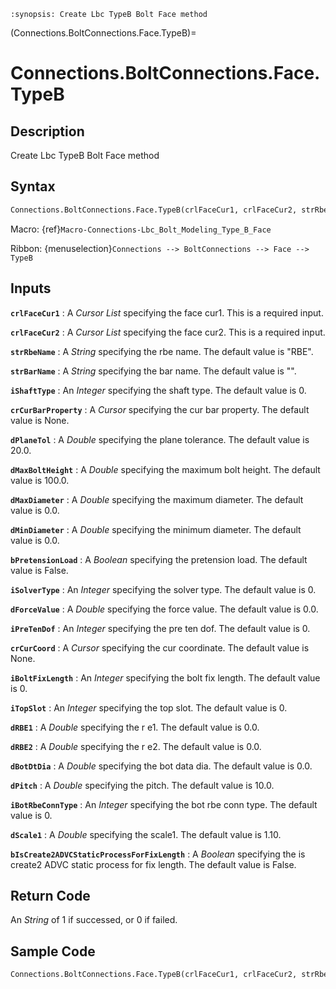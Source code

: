 ```{module} Connections.BoltConnections.Face.TypeB()
:synopsis: Create Lbc TypeB Bolt Face method
```

(Connections.BoltConnections.Face.TypeB)=

# Connections.BoltConnections.Face.TypeB

## Description

Create Lbc TypeB Bolt Face method

## Syntax

```python
Connections.BoltConnections.Face.TypeB(crlFaceCur1, crlFaceCur2, strRbeName="RBE", strBarName="", iShaftType=0, crCurBarProperty=None, dPlaneTol=20.0, dMaxBoltHeight=100.0, dMaxDiameter=0.0, dMinDiameter=0.0, bPretensionLoad=False, iSolverType=0, dForceValue=0.0, iPreTenDof=0, crCurCoord=None, iBoltFixLength=0, iTopSlot=0, dRBE1=0.0, dRBE2=0.0, dBotDtDia=0.0, dPitch=10.0, iBotRbeConnType=0, dScale1=1.10, bIsCreate2ADVCStaticProcessForFixLength=False)
```

Macro: {ref}`Macro-Connections-Lbc_Bolt_Modeling_Type_B_Face`

Ribbon: {menuselection}`Connections --> BoltConnections --> Face --> TypeB`

## Inputs

**`crlFaceCur1`**
: A _Cursor List_ specifying the face cur1. This is a required input.

**`crlFaceCur2`**
: A _Cursor List_ specifying the face cur2. This is a required input.

**`strRbeName`**
: A _String_ specifying the rbe name. The default value is "RBE".

**`strBarName`**
: A _String_ specifying the bar name. The default value is "".

**`iShaftType`**
: An _Integer_ specifying the shaft type. The default value is 0.

**`crCurBarProperty`**
: A _Cursor_ specifying the cur bar property. The default value is None.

**`dPlaneTol`**
: A _Double_ specifying the plane tolerance. The default value is 20.0.

**`dMaxBoltHeight`**
: A _Double_ specifying the maximum bolt height. The default value is 100.0.

**`dMaxDiameter`**
: A _Double_ specifying the maximum diameter. The default value is 0.0.

**`dMinDiameter`**
: A _Double_ specifying the minimum diameter. The default value is 0.0.

**`bPretensionLoad`**
: A _Boolean_ specifying the pretension load. The default value is False.

**`iSolverType`**
: An _Integer_ specifying the solver type. The default value is 0.

**`dForceValue`**
: A _Double_ specifying the force value. The default value is 0.0.

**`iPreTenDof`**
: An _Integer_ specifying the pre ten dof. The default value is 0.

**`crCurCoord`**
: A _Cursor_ specifying the cur coordinate. The default value is None.

**`iBoltFixLength`**
: An _Integer_ specifying the bolt fix length. The default value is 0.

**`iTopSlot`**
: An _Integer_ specifying the top slot. The default value is 0.

**`dRBE1`**
: A _Double_ specifying the r e1. The default value is 0.0.

**`dRBE2`**
: A _Double_ specifying the r e2. The default value is 0.0.

**`dBotDtDia`**
: A _Double_ specifying the bot data dia. The default value is 0.0.

**`dPitch`**
: A _Double_ specifying the pitch. The default value is 10.0.

**`iBotRbeConnType`**
: An _Integer_ specifying the bot rbe conn type. The default value is 0.

**`dScale1`**
: A _Double_ specifying the scale1. The default value is 1.10.

**`bIsCreate2ADVCStaticProcessForFixLength`**
: A _Boolean_ specifying the is create2 ADVC static process for fix length. The default value is False.

## Return Code

An _String_ of 1 if successed, or 0 if failed.

## Sample Code

```python
Connections.BoltConnections.Face.TypeB(crlFaceCur1, crlFaceCur2, strRbeName="RBE", strBarName="", iShaftType=0, crCurBarProperty=None, dPlaneTol=20.0, dMaxBoltHeight=100.0, dMaxDiameter=0.0, dMinDiameter=0.0, bPretensionLoad=False, iSolverType=0, dForceValue=0.0, iPreTenDof=0, crCurCoord=None, iBoltFixLength=0, iTopSlot=0, dRBE1=0.0, dRBE2=0.0, dBotDtDia=0.0, dPitch=10.0, iBotRbeConnType=0, dScale1=1.10, bIsCreate2ADVCStaticProcessForFixLength=False)
```
